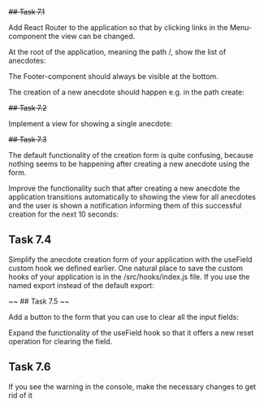 ~~## Task 7.1~~

Add React Router to the application so that by clicking links in the Menu-component the view can be changed.

At the root of the application, meaning the path /, show the list of anecdotes:

The Footer-component should always be visible at the bottom.

The creation of a new anecdote should happen e.g. in the path create:

~~## Task 7.2~~

Implement a view for showing a single anecdote:

~~## Task 7.3~~

The default functionality of the creation form is quite confusing, because nothing seems to be happening after creating a new anecdote using the form.

Improve the functionality such that after creating a new anecdote the application transitions automatically to showing the view for all anecdotes and the user is shown a notification informing them of this successful creation for the next 10 seconds:

## Task 7.4

Simplify the anecdote creation form of your application with the useField custom hook we defined earlier. One natural place to save the custom hooks of your application is in the /src/hooks/index.js file. If you use the named export instead of the default export:

~~ ## Task 7.5 ~~

Add a button to the form that you can use to clear all the input fields:

Expand the functionality of the useField hook so that it offers a new reset operation for clearing the field.

## Task 7.6

If you see the warning in the console, make the necessary changes to get rid of it
